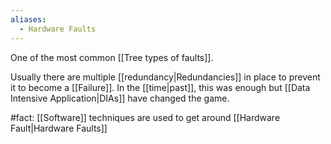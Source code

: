 ```yaml
---
aliases:
  - Hardware Faults
---
```


One of the most common [[Tree types of faults]].

Usually there are multiple [[redundancy|Redundancies]] in place to prevent it to become a [[Failure]]. In the [[time|past]], this was enough but [[Data Intensive Application|DIAs]] have changed the game.

#fact: [[Software]] techniques are used to get around [[Hardware Fault|Hardware Faults]]
